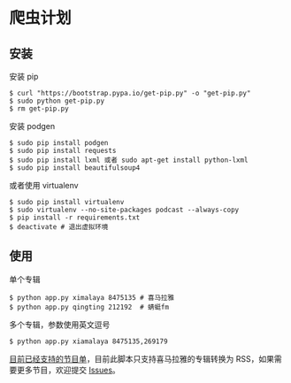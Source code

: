 # 爬虫计划


## 安装

安装 pip

```shell
$ curl "https://bootstrap.pypa.io/get-pip.py" -o "get-pip.py"
$ sudo python get-pip.py
$ rm get-pip.py
```

安装 podgen

```shell
$ sudo pip install podgen
$ sudo pip install requests
$ sudo pip install lxml 或者 sudo apt-get install python-lxml
$ sudo pip install beautifulsoup4
```

或者使用 virtualenv

```shell
$ sudo pip install virtualenv
$ sudo virtualenv --no-site-packages podcast --always-copy
$ pip install -r requirements.txt
$ deactivate # 退出虚拟环境
```

## 使用

单个专辑

```shell
$ python app.py ximalaya 8475135 # 喜马拉雅
$ python app.py qingting 212192  # 蜻蜓fm
```

多个专辑，参数使用英文逗号

```shell
$ python app.py xiamalaya 8475135,269179
```

[目前已经支持的节目单](https://github.com/forecho/Quicksilver/wiki/%E7%9B%AE%E5%89%8D%E5%B7%B2%E7%BB%8F%E6%94%AF%E6%8C%81%E7%9A%84%E8%8A%82%E7%9B%AE%E5%88%97%E8%A1%A8)，目前此脚本只支持喜马拉雅的专辑转换为 RSS，如果需要更多节目，欢迎提交 [Issues](https://github.com/forecho/Quicksilver/issues)。

